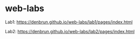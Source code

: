 # web-labs

Lab1: https://denbrun.github.io/web-labs/lab1/pages/index.html

Lab2: https://denbrun.github.io/web-labs/lab2/pages/index.html
